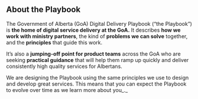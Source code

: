 
**About the Playbook**
----------------------

The Government of Alberta (GoA) Digital Delivery Playbook (“the Playbook”) is **the home of digital service delivery at the GoA.** It describes **how we work with ministry partners**, the kind of **problems we can solve** together, and the **principles** that guide this work.

It’s also a **jumping-off point for product teams** across the GoA who are seeking **practical guidance** that will help them ramp up quickly and deliver consistently high quality services for Albertans.

We are designing the Playbook using the same principles we use to design and develop great services. This means that you can expect the Playbook to evolve over time as we learn more about you_._
